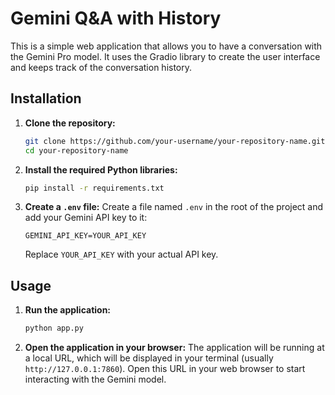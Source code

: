 # Gemini Q&A with History

This is a simple web application that allows you to have a conversation with the Gemini Pro model. It uses the Gradio library to create the user interface and keeps track of the conversation history.

## Installation

1.  **Clone the repository:**
    ```bash
    git clone https://github.com/your-username/your-repository-name.git
    cd your-repository-name
    ```

2.  **Install the required Python libraries:**
    ```bash
    pip install -r requirements.txt
    ```

3.  **Create a `.env` file:**
    Create a file named `.env` in the root of the project and add your Gemini API key to it:
    ```
    GEMINI_API_KEY=YOUR_API_KEY
    ```
    Replace `YOUR_API_KEY` with your actual API key.

## Usage

1.  **Run the application:**
    ```bash
    python app.py
    ```

2.  **Open the application in your browser:**
    The application will be running at a local URL, which will be displayed in your terminal (usually `http://127.0.0.1:7860`). Open this URL in your web browser to start interacting with the Gemini model.
